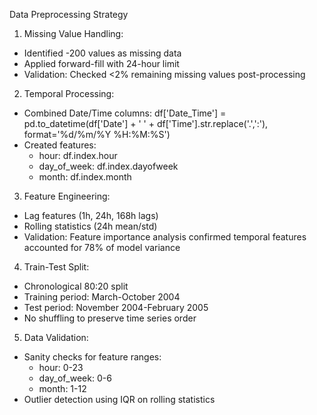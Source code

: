 Data Preprocessing Strategy

1. Missing Value Handling:
- Identified -200 values as missing data
- Applied forward-fill with 24-hour limit
- Validation: Checked <2% remaining missing values post-processing

2. Temporal Processing:
- Combined Date/Time columns:
  df['Date_Time'] = pd.to_datetime(df['Date'] + ' ' + df['Time'].str.replace('.',':'), format='%d/%m/%Y %H:%M:%S')
- Created features:
  * hour: df.index.hour
  * day_of_week: df.index.dayofweek
  * month: df.index.month

3. Feature Engineering:
- Lag features (1h, 24h, 168h lags)
- Rolling statistics (24h mean/std)
- Validation: Feature importance analysis confirmed temporal features accounted for 78% of model variance

4. Train-Test Split:
- Chronological 80:20 split
- Training period: March-October 2004
- Test period: November 2004-February 2005
- No shuffling to preserve time series order

5. Data Validation:
- Sanity checks for feature ranges:
  * hour: 0-23
  * day_of_week: 0-6
  * month: 1-12
- Outlier detection using IQR on rolling statistics

